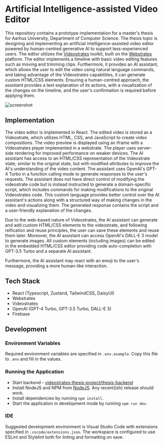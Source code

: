 # Artificial Intelligence-assisted Video Editor
This repository contains a prototype implementation for a master's thesis for Aarhus University, Department of Computer Science.
The thesis topic is designing and implementing an artificial intelligence-assisted video editor powered by human-centred generative AI to support less-experienced users. The editor utilizes the [Videostrates](https://videostrates.projects.cavi.au.dk/) toolkit, built on the [Webstrates](https://webstrates.net/) platform. The editor implements a timeline with basic video editing features such as moving and trimming clips. Furthermore, it provides an AI assistant, which allows the user to edit the video using natural language commands, and taking advantage of the Videostrates capabilities, it can generate custom HTML/CSS elements. Ensuring a human-centred approach, the assistant provides a text explanation of its actions, with a visualization of the changes on the timeline, and the user's confirmation is required before applying them. 

![screenshot](./screenshot.jpg)


## Implementation
The video editor is implemented in React. The edited video is stored as a Videostrate, which utilizes HTML, CSS, and JavaScript to create video compositions. The video preview is displayed using an iframe with a Videostrates player implemented in a webstrate. The player uses server-side rendering for improved performance on weaker devices. The AI assistant has access to an HTML/CSS representation of the Videostrate state, similar to the original state, but with modified attributes to improve the AI's understanding of the video content. The assistant uses OpenAI's GPT-4 Turbo in a function calling mode to generate responses to the user's requests. The assistant does not have direct control of modifying the videostrate code but is instead instructed to generate a domain-specific script, which includes commands for making modifications to the original Videostrates code. This custom language provides better control over the AI assistant's actions along with a structured way of making changes in the video and visualizing them. The generated response contains the script and a user-friendly explanation of the changes.

Due to the web-based nature of Videostrates, the AI assistant can generate and add custom HTML/CSS elements to the videostrate, and following reification and reuse principles, the user can save these elements and reuse them later. Moreover, the AI assistant can access OpenAI's DALL-E 3 model to generate images. All custom elements (including images) can be edited in the embedded HTML/CSS editor providing code auto-completion with GPT-3.5 Turbo and a separate AI assistant.

Furthermore, the AI assistant may react with an emoji to the user's message, providing a more human-like interaction.


## Tech Stack
- React (Typescript, Zustand, TailwindCSS, DaisyUI)
- Webstrates
- Videostrates
- OpenAI (GPT-4 Turbo, GPT-3.5 Turbo, DALL-E 3)
- Firebase


## Development

### Environment Variables
Required environment variables are specified in `.env.example`. Copy this file to `.env` and fill in the values.

### Running the Application
- Start backend - [videostrates-thesis-project/thesis-backend](https://github.com/videostrates-thesis-project/thesis-backend)
- Install NodeJS and NPM from [NodeJS](https://nodejs.org/en). Any recent(ish) release should work.
- Install dependencies by running `npm install`.
- Start the application in development mode by running `npm run dev`.

### IDE
Suggested development environment is Visual Studio Code with extensions specified in `.vscode/extensions.json`. The workspace is configured to use ESLint and Stylelint both for linting and formatting on save.
